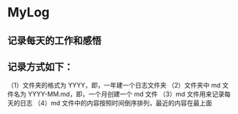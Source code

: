 # MyLog

## 记录每天的工作和感悟

## 记录方式如下：

（1）文件夹的格式为 YYYY，即，一年建一个日志文件夹
（2）文件夹中 md 文件名为 YYYY-MM.md，即，一个月创建一个 md 文件
（3）md 文件用来记录每天的日志
（4）md 文件中的内容按照时间倒序排列，最近的内容在最上面
